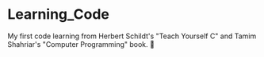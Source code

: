 # Learning_Code
My first code learning from Herbert Schildt's "Teach Yourself C" 
and Tamim Shahriar's "Computer Programming" book.
:book: